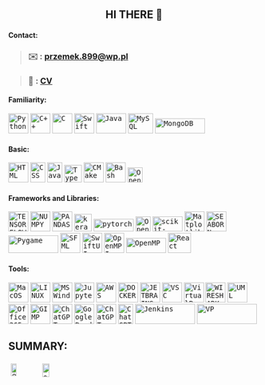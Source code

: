 <!DOCTYPE html>
<html>
    <body>
        <head>
            <span align="center">
                <h2>HI THERE 👋</h2>
            </span>
        </head>
        <h4>Contact:</h4>
        <section>
            <blockquote>
                <h3>✉️ : <a href="mailto:przemek.899@wp.pl">przemek.899@wp.pl</a></h3>
            </blockquote>
            <blockquote>
                <h3>📄 : <a href="https://github.com/przemek890/przemek890/blob/main/Przemyslaw_Janiszewski_CV.pdf">CV</a></h3>
            </blockquote>
        </section>
        <!----------------------------------------------------------------------------------------------------------------------------------------------------------------------------------------------------------------------------------------->
        <h4>Familiarity:</h4>
        <section>
            <a href="https://www.python.org/" target="_blank" rel="noreferrer">  <kbd> <img src="https://img.icons8.com/color/512/python.png" alt="Python" width="40" height="40"/></a>
            <a href="https://isocpp.org/" target="_blank" rel="noreferrer">  <kbd> <img src="https://img.icons8.com/color/512/c-plus-plus-logo.png" alt="C++" width="40" height="40"/></a>
            <a href="https://www.learn-c.org/" target="_blank" rel="noreferrer">  <kbd> <img src="https://img.icons8.com/color/512/c-programming.png" alt="C" width="40" height="40"/></a>
            <a href="https://developer.apple.com/swift/"target="_blank" rel="noreferrer">  <kbd><img src="https://img.icons8.com/color/512/swift.png" alt="Swift" width="40" height="40"/></a>
            <a href="https://www.java.com/pl/"target="_blank" rel="noreferrer">  <kbd><img src="https://1000logos.net/wp-content/uploads/2020/09/Java-Logo.png" alt="Java" width="60" height="40"/></a>
            <a href="https://www.mysql.com/"target="_blank" rel="noreferrer">  <kbd><img src="https://www.mysql.com/common/logos/logo-mysql-170x115.png" alt="MySQL" width="50" height="40"/></a>
            <a href="https://www.mongodb.com/"target="_blank" rel="noreferrer">  <kbd><img src="https://upload.wikimedia.org/wikipedia/commons/thumb/9/93/MongoDB_Logo.svg/1024px-MongoDB_Logo.svg.png" alt="MongoDB" width="100" height="30"/></a>
        </section>
        <!----------------------------------------------------------------------------------------------------------------------------------------------------------------------------------------------------------------------------------------->
        <h4>Basic:</h4>
        <section>
            <a href="https://html.com/"target="_blank" rel="noreferrer">  <kbd><img src="https://maftadbir.com/wp-content/uploads/2023/02/HTML5_logo_and_wordmark.svg.png" alt="HTML" width="40" height="40"/></a>
            <a href="https://www.css3.com/"target="_blank" rel="noreferrer">  <kbd><img src="https://upload.wikimedia.org/wikipedia/commons/thumb/d/d5/CSS3_logo_and_wordmark.svg/726px-CSS3_logo_and_wordmark.svg.png" alt="CSS" width="30" height="40"/></a>
            <a href="https://www.javascript.com/"target="_blank" rel="noreferrer">  <kbd><img src="https://upload.wikimedia.org/wikipedia/commons/thumb/d/d4/Javascript-shield.svg/1200px-Javascript-shield.svg.png" alt="Javascript" width="30" height="40"/></a>
            <a href="https://www.typescriptlang.org/"target="_blank" rel="noreferrer">  <kbd><img src="https://upload.wikimedia.org/wikipedia/commons/thumb/4/4c/Typescript_logo_2020.svg/2048px-Typescript_logo_2020.svg.png" alt="Typescript" width="35" height=35"/></a>
            <a href="https://cmake.org/"target="_blank" rel="noreferrer">  <kbd><img src="https://upload.wikimedia.org/wikipedia/commons/thumb/1/13/Cmake.svg/480px-Cmake.svg.png" alt="CMake" width="40" height="40"/></a>
            <a href="https://www.gnu.org/software/bash/"target="_blank" rel="noreferrer">  <kbd><img src="https://img.icons8.com/color/512/bash.png" alt="Bash" width="40" height="40"/></a>
            <a href="https://www.mathworks.com/products/matlab.html" rel="noreferrer">  <kbd><img src="https://upload.wikimedia.org/wikipedia/commons/thumb/2/21/Matlab_Logo.png/1144px-Matlab_Logo.png" alt="OpenMP" width="30" height="30"/></a>
        </section>
        <!----------------------------------------------------------------------------------------------------------------------------------------------------------------------------------------------------------------------------------------->
        <h4>Frameworks and Libraries:</h4>
        <section>
            <a href="https://www.tensorflow.org/?hl=en"target="_blank" rel="noreferrer">  <kbd><img src="https://img.icons8.com/color/512/tensorflow.png" alt="TENSORFLOW" width="40" height="40"/></a>
            <a href="https://numpy.org/"target="_blank" rel="noreferrer">  <kbd><img src="https://img.icons8.com/color/512/numpy.png" alt="NUMPY" width="40" height="40"/></a>
            <a href="https://pandas.pydata.org/"target="_blank" rel="noreferrer">  <kbd><img src="https://img.icons8.com/color/512/pandas.png" alt="PANDAS" width="40" height="40"/></a>
            <a href="https://keras.io/"target="_blank" rel="noreferrer">  <kbd><img src="https://upload.wikimedia.org/wikipedia/commons/thumb/a/ae/Keras_logo.svg/1024px-Keras_logo.svg.png" alt="keras" width="35" height="35"/></a>
            <a href="https://pytorch.org/"target="_blank" rel="noreferrer">  <kbd><img src="https://upload.wikimedia.org/wikipedia/commons/thumb/c/c6/PyTorch_logo_black.svg/1200px-PyTorch_logo_black.svg.png" alt="pytorch" width="80" height="25"/></a>
            <a href="https://opencv.org/"target="_blank" rel="noreferrer">  <kbd><img src="https://github.com/opencv/opencv/wiki/logo/OpenCV_logo_no_text.png" alt="OpenCV" width="30" height="30"/></a>
            <a href="https://scikit-learn.org/stable/"target="_blank" rel="noreferrer">  <kbd><img src="https://upload.wikimedia.org/wikipedia/commons/thumb/0/05/Scikit_learn_logo_small.svg/520px-Scikit_learn_logo_small.svg.png" alt="scikit-learn" width="60" height="30"/></a>
            <a href="https://matplotlib.org/"target="_blank" rel="noreferrer">  <kbd><img src="https://upload.wikimedia.org/wikipedia/commons/thumb/0/01/Created_with_Matplotlib-logo.svg/2048px-Created_with_Matplotlib-logo.svg.png" alt="Matplotlib" width="40" height="40"/></a>
            <a href="https://seaborn.pydata.org/"target="_blank" rel="noreferrer">  <kbd><img src="https://seeklogo.com/images/S/seaborn-logo-244EB2DEC5-seeklogo.com.png" alt="SEABORN" width="40" height="40"/></a>
            <a href="https://www.pygame.org"target="_blank" rel="noreferrer">  <kbd><img src="https://www.pygame.org/docs/_static/pygame_lofi.png" alt="Pygame" width="100" height="35"/></a>
            <a href="https://www.sfml-dev.org/"target="_blank" rel="noreferrer">  <kbd><img src="https://www.sfml-dev.org/download/goodies/sfml-icon-small.png" alt="SFML" width="40" height="40"/></a>
            <a href="https://developer.apple.com/xcode/swiftui/"target="_blank" rel="noreferrer">  <kbd><img src="https://developer.apple.com/assets/elements/icons/swiftui/swiftui-96x96_2x.png" alt="SwiftUI" width="40" height="40"/></a>
            <a href="https://www.open-mpi.org/"target="_blank" rel="noreferrer">  <kbd><img src="https://www.open-mpi.org/images/open-mpi-logo.png" alt="OpenMPI" width="40" height="40"/></a>
            <a href="https://www.openmp.org/"target="_blank" rel="noreferrer">  <kbd><img src="https://upload.wikimedia.org/wikipedia/commons/thumb/e/eb/OpenMP_logo.png/640px-OpenMP_logo.png" alt="OpenMP" width="80" height="30"/></a>
            <a href="https://react.dev/"target="_blank" rel="noreferrer">  <kbd><img src="https://upload.wikimedia.org/wikipedia/commons/thumb/a/a7/React-icon.svg/2300px-React-icon.svg.png" alt="React" width="46" height="40"/></a>
        </section>
        <!----------------------------------------------------------------------------------------------------------------------------------------------------------------------------------------------------------------------------------------->
        <h4>Tools:</h4>
        <section>
            <a href="https://www.apple.com"target="_blank" rel="noreferrer">  <kbd><img src="https://img.icons8.com/officel/512/mac-os.png" alt="MacOS" width="40" height="40"/></a>
            <a href="https://www.linux.org"target="_blank" rel="noreferrer">  <kbd><img src="https://img.icons8.com/color/512/linux--v1.png" alt="LINUX" width="40" height="40"/></a>
            <a href="https://www.microsoft.com/en-us/windows/get-windows-11"target="_blank" rel="noreferrer">  <kbd><img src="https://img.icons8.com/color/512/windows-11.png" alt="MS Windows" width="40" height="40"/></a>
            <a href="https://jupyter.org/"target="_blank" rel="noreferrer">  <kbd><img src="https://img.icons8.com/fluency/512/jupyter.png" alt="Jupyter" width="40" height="40"/></a>
            <a href="https://aws.amazon.com/"target="_blank" rel="noreferrer">  <kbd><img src="https://img.icons8.com/color/512/amazon-web-services.png" alt="AWS" width="40" height="40"/></a>
            <a href="https://www.docker.com/"target="_blank" rel="noreferrer">  <kbd><img src="https://img.icons8.com/color/512/docker.png" alt="DOCKER" width="40" height="40"/></a>
            <a href="https://www.jetbrains.com/"target="_blank" rel="noreferrer">  <kbd><img src="https://img.icons8.com/color/512/jetbrains.png" alt="JETBRAINS" width="40" height="40"/></a>
            <a href="https://code.visualstudio.com/"target="_blank" rel="noreferrer">  <kbd><img src="https://img.icons8.com/fluency/512/visual-studio-code-2019.png" alt="VSC" width="40" height="40"/></a>
            <a href="https://www.virtualbox.org/"target="_blank" rel="noreferrer">  <kbd><img src="https://img.icons8.com/color/512/virtualbox.png" alt="VirtualBox" width="40" height="40"/></a>
            <a href="https://www.wireshark.org/"target="_blank" rel="noreferrer">  <kbd><img src="https://img.icons8.com/?size=512&id=rOHcpTUtCTjr&format=png" alt="WIRESHARK" width="40" height="40"/></a>
            <a href="https://www.uml.org/"target="_blank" rel="noreferrer">  <kbd><img src="https://upload.wikimedia.org/wikipedia/commons/thumb/d/d5/UML_logo.svg/400px-UML_logo.svg.png" alt="UML" width="40" height="40"/></a>
            <a href="https://www.microsoft.com/pl-pl/microsoft-365"target="_blank" rel="noreferrer">  <kbd><img src="https://upload.wikimedia.org/wikipedia/commons/thumb/0/0e/Microsoft_365_%282022%29.svg/512px-Microsoft_365_%282022%29.svg.png" alt="Office 365" width="40" height="40"/></a>
            <a href="https://www.gimp.org/"target="_blank" rel="noreferrer">  <kbd><img src="https://img.icons8.com/color/512/gimp.png" alt="GIMP" width="40" height="40"/></a>
            <a href="https://chat.openai.com/"target="_blank" rel="noreferrer">  <kbd><img src="https://img.icons8.com/nolan/512/chatgpt.png" alt="ChatGPT" width="40" height="40"/></a>
            <a href="https://bard.google.com/"target="_blank" rel="noreferrer">  <kbd><img src="https://upload.wikimedia.org/wikipedia/commons/thumb/f/f0/Google_Bard_logo.svg/1200px-Google_Bard_logo.svg.png" alt="Google Bard" width="40" height="40"/></a>
            <a href="https://git-scm.com"target="_blank" rel="noreferrer">  <kbd><img src="https://img.icons8.com/color/48/git.png" alt="ChatGPT" width="40" height="40"/></a>
            <a href="https://www.winehq.org/"target="_blank" rel="noreferrer">  <kbd><img src="https://upload.wikimedia.org/wikipedia/commons/thumb/a/a9/WINE-logo.svg/1280px-WINE-logo.svg.png" alt="ChatGPT" width="30" height="40"/></a>
            <a href="https://www.jenkins.io/"target="_blank" rel="noreferrer">  <kbd><img src="https://upload.wikimedia.org/wikipedia/commons/thumb/e/e3/Jenkins_logo_with_title.svg/2560px-Jenkins_logo_with_title.svg.png" alt="Jenkins" width="120" height="40"/></a>
            <a href="https://www.visual-paradigm.com/"_blank" rel="noreferrer">  <kbd><img src="https://upload.wikimedia.org/wikipedia/commons/e/e7/Visual_Paradigm_logo.png" alt="VP" width="120" height="40"/></a>
        </section>
        <!----------------------------------------------------------------------------------------------------------------------------------------------------------------------------------------------------------------------------------------->
        <h2>SUMMARY:</h2>
        <section>
            <div style="display: flex;">  
                <a href="https://github.com/anuraghazra/github-readme-stats" style="padding: 5px">
                    <img src="https://github-readme-stats.vercel.app/api?username=przemek890&show_icons=true&theme=transparent&" alt="Stats" style="width: 45%; height: auto;">
                </a>
                <a href="https://github.com/anuraghazra/github-readme-stats" style="padding: 5px">
                    <img src="https://github-readme-streak-stats.herokuapp.com/?user=przemek890&theme=transparent" alt="streak" style="width: 47%; height: auto;">
                </a>
            </div>
        </section>
    </body>
</html>



